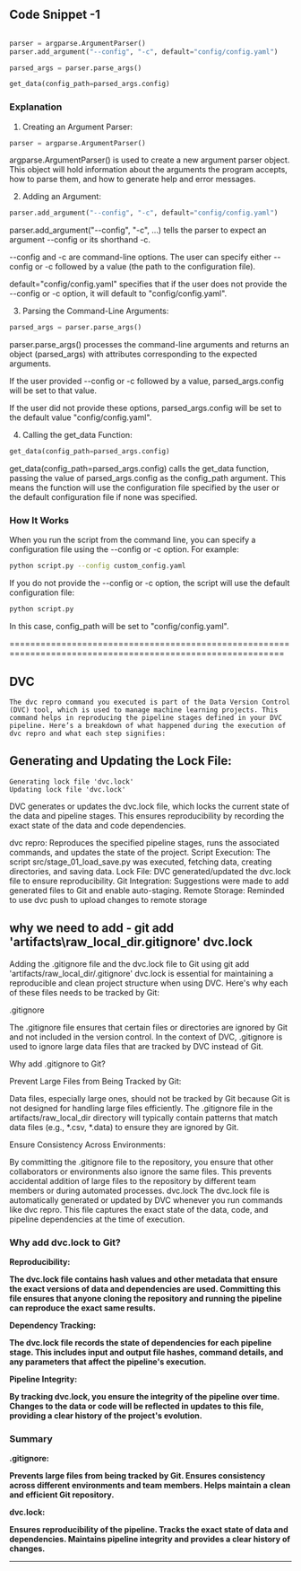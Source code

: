 ##  Code Snippet -1
```python

parser = argparse.ArgumentParser()
parser.add_argument("--config", "-c", default="config/config.yaml")

parsed_args = parser.parse_args()

get_data(config_path=parsed_args.config)

```
### Explanation

1. Creating an Argument Parser:
```python
parser = argparse.ArgumentParser()

```

argparse.ArgumentParser() is used to create a new argument parser object.
This object will hold information about the arguments the program accepts, how to parse them, and how to generate help and error messages.

2. Adding an Argument:

```python
parser.add_argument("--config", "-c", default="config/config.yaml")
```

parser.add_argument("--config", "-c", ...) tells the parser to expect an argument --config or its shorthand -c.

--config and -c are command-line options. The user can specify either --config or -c followed by a value (the path to the configuration file).

default="config/config.yaml" specifies that if the user does not provide the --config or -c option, it will default to "config/config.yaml".

3. Parsing the Command-Line Arguments:

```python
parsed_args = parser.parse_args()
```

parser.parse_args() processes the command-line arguments and returns an object (parsed_args) with attributes corresponding to the expected arguments.

If the user provided --config or -c followed by a value, parsed_args.config will be set to that value.

If the user did not provide these options, parsed_args.config will be set to the default value "config/config.yaml".

4. Calling the get_data Function:

```python
get_data(config_path=parsed_args.config)
```

get_data(config_path=parsed_args.config) calls the get_data function, passing the value of parsed_args.config as the config_path argument.
This means the function will use the configuration file specified by the user or the default configuration file if none was specified.

### How It Works
When you run the script from the command line, you can specify a configuration file using the --config or -c option. For example:

```bash
python script.py --config custom_config.yaml
```
If you do not provide the --config or -c option, the script will use the default configuration file:

```bash
python script.py
```
In this case, config_path will be set to "config/config.yaml".


===========================================================================================================


## DVC

```
The dvc repro command you executed is part of the Data Version Control (DVC) tool, which is used to manage machine learning projects. This command helps in reproducing the pipeline stages defined in your DVC pipeline. Here’s a breakdown of what happened during the execution of dvc repro and what each step signifies:

```
## Generating and Updating the Lock File:
```
Generating lock file 'dvc.lock'
Updating lock file 'dvc.lock'
```
DVC generates or updates the dvc.lock file, which locks the current state of the data and pipeline stages. This ensures reproducibility by recording the exact state of the data and code dependencies.

dvc repro: Reproduces the specified pipeline stages, runs the associated commands, and updates the state of the project.
Script Execution: The script src/stage_01_load_save.py was executed, fetching data, creating directories, and saving data.
Lock File: DVC generated/updated the dvc.lock file to ensure reproducibility.
Git Integration: Suggestions were made to add generated files to Git and enable auto-staging.
Remote Storage: Reminded to use dvc push to upload changes to remote storage


## why we need to add - git add 'artifacts\raw_local_dir\.gitignore' dvc.lock

Adding the .gitignore file and the dvc.lock file to Git using git add 'artifacts/raw_local_dir/.gitignore' dvc.lock is essential for maintaining a reproducible and clean project structure when using DVC. Here's why each of these files needs to be tracked by Git:

.gitignore

The .gitignore file ensures that certain files or directories are ignored by Git and not included in the version control. In the context of DVC, .gitignore is used to ignore large data files that are tracked by DVC instead of Git.

Why add .gitignore to Git?

Prevent Large Files from Being Tracked by Git:

Data files, especially large ones, should not be tracked by Git because Git is not designed for handling large files efficiently.
The .gitignore file in the artifacts/raw_local_dir directory will typically contain patterns that match data files (e.g., *.csv, *.data) to ensure they are ignored by Git.

Ensure Consistency Across Environments:

By committing the .gitignore file to the repository, you ensure that other collaborators or environments also ignore the same files.
This prevents accidental addition of large files to the repository by different team members or during automated processes.
dvc.lock
The dvc.lock file is automatically generated or updated by DVC whenever you run commands like dvc repro. This file captures the exact state of the data, code, and pipeline dependencies at the time of execution.

### Why add dvc.lock to Git?

<b>Reproducibility:<b>

The dvc.lock file contains hash values and other metadata that ensure the exact versions of data and dependencies are used.
Committing this file ensures that anyone cloning the repository and running the pipeline can reproduce the exact same results.

Dependency Tracking:

The dvc.lock file records the state of dependencies for each pipeline stage.
This includes input and output file hashes, command details, and any parameters that affect the pipeline's execution.

Pipeline Integrity:

By tracking dvc.lock, you ensure the integrity of the pipeline over time. Changes to the data or code will be reflected in updates to this file, providing a clear history of the project's evolution.

### Summary

.gitignore:

Prevents large files from being tracked by Git.
Ensures consistency across different environments and team members.
Helps maintain a clean and efficient Git repository.

dvc.lock:

Ensures reproducibility of the pipeline.
Tracks the exact state of data and dependencies.
Maintains pipeline integrity and provides a clear history of changes.



-------------------------------------------------------------------------------------------------------------

